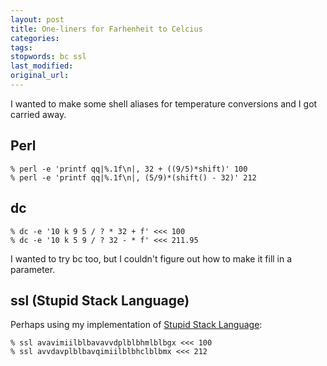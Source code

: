 ```yaml
---
layout: post
title: One-liners for Farhenheit to Celcius
categories:
tags:
stopwords: bc ssl
last_modified:
original_url:
---
```


I wanted to make some shell aliases for temperature conversions and I got carried away.

<!--more-->

## Perl

    % perl -e 'printf qq|%.1f\n|, 32 + ((9/5)*shift)' 100
    % perl -e 'printf qq|%.1f\n|, (5/9)*(shift() - 32)' 212

## dc

	% dc -e '10 k 9 5 / ? * 32 + f' <<< 100
	% dc -e '10 k 5 9 / ? 32 - * f' <<< 211.95

I wanted to try bc too, but I couldn't figure out how to make it fill in a parameter.

## ssl (Stupid Stack Language)

Perhaps using my implementation of [Stupid Stack Language](https://github.com/briandfoy/perl-ssl):

	% ssl avavimiilblbavavvdplblbhmlblbgx <<< 100
	% ssl avvdavplblbavqimiilblbhclblbmx <<< 212
